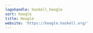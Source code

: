 ```yaml
---
logohandle: haskell_hoogle
sort: hoogle
title: Hoogle
website: 'https://hoogle.haskell.org/'
---
```

